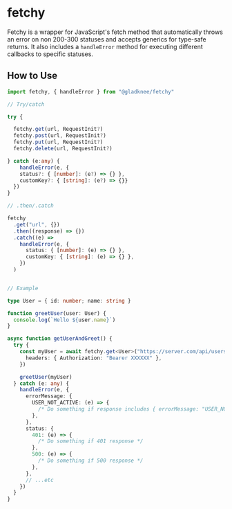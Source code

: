 # fetchy

Fetchy is a wrapper for JavaScript's fetch method that automatically throws an error on non 200-300 statuses and accepts generics for type-safe returns. It also includes a `handleError` method for executing different callbacks to specific statuses.

## How to Use

```typescript
import fetchy, { handleError } from "@gladknee/fetchy"

// Try/catch

try {

  fetchy.get(url, RequestInit?)
  fetchy.post(url, RequestInit?)
  fetchy.put(url, RequestInit?)
  fetchy.delete(url, RequestInit?)

} catch (e:any) {
    handleError(e, {
    status?: { [number]: (e?) => {} },
    customKey?: { [string]: (e?) => {}}
  })
}

// .then/.catch

fetchy
  .get("url", {})
  .then((response) => {})
  .catch((e) =>
    handleError(e, {
      status: { [number]: (e) => {} },
      customKey: { [string]: (e) => {} },
    })
  )


// Example

type User = { id: number; name: string }

function greetUser(user: User) {
  console.log(`Hello ${user.name}`)
}

async function getUserAndGreet() {
  try {
    const myUser = await fetchy.get<User>("https://server.com/api/users/me", {
      headers: { Authorization: "Bearer XXXXXX" },
    })

    greetUser(myUser)
  } catch (e: any) {
    handleError(e, {
      errorMessage: {
        USER_NOT_ACTIVE: (e) => {
          /* Do something if response includes { errorMessage: "USER_NOT_ACTIVE"} */
        },
      },
      status: {
        401: (e) => {
          /* Do something if 401 response */
        },
        500: (e) => {
          /* Do something if 500 response */
        },
      },
      // ...etc
    })
  }
}
```
